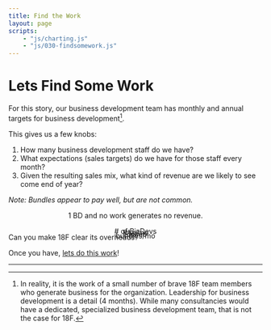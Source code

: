 ```yaml
---
title: Find the Work
layout: page
scripts:
    - "js/charting.js"
    - "js/030-findsomework.js"
---
```


# Lets Find Some Work

For this story, our business development team has monthly and annual targets for business development[^actual]. 

This gives us a few knobs:

1. How many business development staff do we have?
2. What expectations (sales targets) do we have for those staff every month?
3. Given the resulting sales mix, what kind of revenue are we likely to see come end of year?

*Note: Bundles appear to pay well, but are not common.*

<div class="grid-container">
    <div class="grid-row">
        <div class="grid-col-12">
            <p id="outcome" style="text-align: center">1 BD and no work generates no revenue.</p>
        </div>
    </div>
    <div class="grid-row">
        <div class="grid-col-3" style="position: relative;">
            <p style="text-align: center"># of BizDevs</p>
            <div><div id="slider-bizdevs" style="margin-top: -2em;"></div></div>
        </div>
        <div class="grid-col-3">
            <p style="text-align: center">PAs/mo</p>
            <div><div class="centerblock" id="slider-pas" style="margin-top: -2em;"></div></div>
        </div>
        <div class="grid-col-3">
            <p style="text-align: center">EIs/mo</p>
            <div><div class="centerblock" id="slider-eis" style="margin-top: -2em;"></div></div>
        </div>
        <div class="grid-col-3">
            <p style="text-align: center">bundles/mo</p>
            <div><div class="centerblock" id="slider-bundles" style="margin-top: -2em;"></div></div>
        </div>
    </div>
    <div class="grid-row">
        <div class="grid-col-1"></div>
        <div class="grid-col-9">
            <canvas id="thechart"></canvas>
        </div>
        <div class="grid-col-1"></div>
    </div>
</div>

Can you make 18F clear its overheads?

Once you have, [lets do this work](040-howmany.html)!

<hr>

[^actual]: In reality, it is the work of a small number of brave 18F team members who generate business for the organization. Leadership for business development is a detail (4 months). While many consultancies would have a dedicated, specialized business development team, that is not the case for 18F.